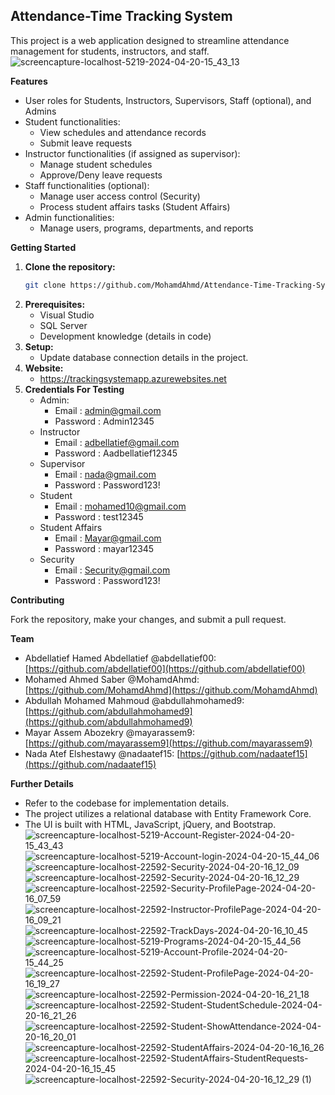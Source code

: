 ## Attendance-Time Tracking System

This project is a web application designed to streamline attendance management for students, instructors, and staff.
![screencapture-localhost-5219-2024-04-20-15_43_13](https://github.com/MohamdAhmd/Attendance-Time-tracking-System/assets/121031158/f3a7c2ff-be50-44ea-a75e-5c3863f6ffc2)

**Features**

* User roles for Students, Instructors, Supervisors, Staff (optional), and Admins
* Student functionalities:
    * View schedules and attendance records
    * Submit leave requests
* Instructor functionalities (if assigned as supervisor):
    * Manage student schedules
    * Approve/Deny leave requests
* Staff functionalities (optional):
    * Manage user access control (Security)
    * Process student affairs tasks (Student Affairs)
* Admin functionalities:
    * Manage users, programs, departments, and reports

**Getting Started**

1. **Clone the repository:**  
   ```bash
   git clone https://github.com/MohamdAhmd/Attendance-Time-Tracking-System.git
   ```
2. **Prerequisites:**
    * Visual Studio
    * SQL Server
    * Development knowledge (details in code)
3. **Setup:**
    * Update database connection details in the project.
4. **Website:**
    * https://trackingsystemapp.azurewebsites.net
5. **Credentials For Testing** 
    * Admin: 
        -	Email : admin@gmail.com
        -	Password : Admin12345
    * Instructor
        -	Email : adbellatief@gmail.com
        -	Password : Aadbellatief12345
    * Supervisor
        -	Email : nada@gmail.com
        -	Password : Password123!
    * Student
        -	Email :  mohamed10@gmail.com
        -	Password :  test12345
    * Student Affairs
        -	Email : Mayar@gmail.com
        -	Password : mayar12345
    * Security
        -	Email : Security@gmail.com
        -	Password : Password123!

**Contributing**

Fork the repository, make your changes, and submit a pull request.

**Team**

* Abdellatief Hamed Abdellatief @abdellatief00: [https://github.com/abdellatief00](https://github.com/abdellatief00)
* Mohamed Ahmed Saber @MohamdAhmd: [https://github.com/MohamdAhmd](https://github.com/MohamdAhmd)
* Abdullah Mohamed Mahmoud @abdullahmohamed9: [https://github.com/abdullahmohamed9](https://github.com/abdullahmohamed9)
* Mayar Assem Abozekry  @mayarassem9: [https://github.com/mayarassem9](https://github.com/mayarassem9)
* Nada Atef Elshestawy @nadaatef15: [https://github.com/nadaatef15](https://github.com/nadaatef15)



**Further Details**

* Refer to the codebase for implementation details.
* The project utilizes a relational database with Entity Framework Core.
* The UI is built with HTML, JavaScript, jQuery, and Bootstrap.
![screencapture-localhost-5219-Account-Register-2024-04-20-15_43_43](https://github.com/MohamdAhmd/Attendance-Time-tracking-System/assets/121031158/5164c3bd-6f34-4666-b0f0-e846a2f93452)
![screencapture-localhost-5219-Account-login-2024-04-20-15_44_06](https://github.com/MohamdAhmd/Attendance-Time-tracking-System/assets/121031158/679f828e-e029-40b0-83a8-3acdf624007d)
![screencapture-localhost-22592-Security-2024-04-20-16_12_09](https://github.com/MohamdAhmd/Attendance-Time-tracking-System/assets/121031158/05ed0b3e-147e-4dac-87a4-430b911b90d2)
![screencapture-localhost-22592-Security-2024-04-20-16_12_29](https://github.com/MohamdAhmd/Attendance-Time-tracking-System/assets/121031158/a4c69022-6e72-4db9-9702-8ec017bd1205)
![screencapture-localhost-22592-Security-ProfilePage-2024-04-20-16_07_59](https://github.com/MohamdAhmd/Attendance-Time-tracking-System/assets/121031158/fbd27249-33a2-4463-8d08-931d8adc12b7)
![screencapture-localhost-22592-Instructor-ProfilePage-2024-04-20-16_09_21](https://github.com/MohamdAhmd/Attendance-Time-tracking-System/assets/121031158/8e7fddef-f276-4167-8de4-0e97ebc4c1f1)
![screencapture-localhost-22592-TrackDays-2024-04-20-16_10_45](https://github.com/MohamdAhmd/Attendance-Time-tracking-System/assets/121031158/2c085b34-27a8-4ebd-8645-ef1cbf516efa)
![screencapture-localhost-5219-Programs-2024-04-20-15_44_56](https://github.com/MohamdAhmd/Attendance-Time-tracking-System/assets/121031158/f85434df-1974-404a-93d4-d4799b3b1344)
![screencapture-localhost-5219-Account-Profile-2024-04-20-15_44_25](https://github.com/MohamdAhmd/Attendance-Time-tracking-System/assets/121031158/ba8c1e38-9494-4001-9fff-bd1a1acb8b59)
![screencapture-localhost-22592-Student-ProfilePage-2024-04-20-16_19_27](https://github.com/MohamdAhmd/Attendance-Time-tracking-System/assets/121031158/c0a8b7af-96d8-4df1-81a5-30a07dd5e558)
![screencapture-localhost-22592-Permission-2024-04-20-16_21_18](https://github.com/MohamdAhmd/Attendance-Time-tracking-System/assets/121031158/2a4a8f23-790f-4ae4-b479-33bd904f1959)
![screencapture-localhost-22592-Student-StudentSchedule-2024-04-20-16_21_26](https://github.com/MohamdAhmd/Attendance-Time-tracking-System/assets/121031158/e68a497e-e90f-48fd-bd82-5d6b1cae09c1)
![screencapture-localhost-22592-Student-ShowAttendance-2024-04-20-16_20_01](https://github.com/MohamdAhmd/Attendance-Time-tracking-System/assets/121031158/e444c3f1-5407-4600-9700-a713bd562b82)
![screencapture-localhost-22592-StudentAffairs-2024-04-20-16_16_26](https://github.com/MohamdAhmd/Attendance-Time-tracking-System/assets/121031158/3825ee8d-5702-4820-aff9-e4e62e9fce5d)
![screencapture-localhost-22592-StudentAffairs-StudentRequests-2024-04-20-16_15_45](https://github.com/MohamdAhmd/Attendance-Time-tracking-System/assets/121031158/71281b56-57fb-4f65-8546-1f7b2f0047e6)
![screencapture-localhost-22592-Security-2024-04-20-16_12_29 (1)](https://github.com/MohamdAhmd/Attendance-Time-tracking-System/assets/121031158/22d8a4dd-c83f-4bcf-b369-f54fcda4b88e)





